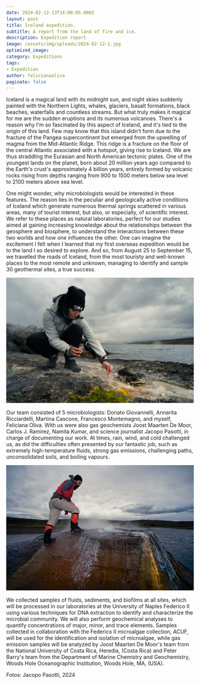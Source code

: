 ```yaml
---
date: 2024-02-12-13T14:00:05.000Z
layout: post
title: Iceland expedition.
subtitle: A report from the land of fire and ice.
description: Expedition report 
image: /assets/img/uploads/2024-02-12-1.jpg
optimized_image:
category: Expeditions
tags:
- Expedition
author: felicianaoliva
paginate: false
---
```

Iceland is a magical land with its midnight sun, and night skies suddenly painted with the Northern Lights, whales, glaciers, basalt formations, black beaches, waterfalls and countless streams. But what truly makes it magical for me are the sudden eruptions and its numerous volcanoes.
There's a reason why I'm so fascinated by this aspect of Iceland, and it's tied to the origin of this land. Few may know that this island didn't form due to the fracture of the Pangea supercontinent but emerged from the upwelling of magma from the Mid-Atlantic Ridge. This ridge is a fracture on the floor of the central Atlantic associated with a hotspot, giving rise to Iceland. We are thus straddling the Eurasian and North American tectonic plates. One of the youngest lands on the planet, born about 20 million years ago compared to the Earth's crust's approximately 4 billion years, entirely formed by volcanic rocks rising from depths ranging from 900 to 1500 meters below sea level to 2100 meters above sea level.

One might wonder, why microbiologists would be interested in these features. The reason lies in the peculiar and geologically active conditions of Iceland which generate numerous thermal springs scattered in various areas, many of tourist interest, but also, or especially, of scientific interest. We refer to these places as natural laboratories, perfect for our studies aimed at gaining increasing knowledge about the relationships between the geosphere and biosphere, to understand the interactions between these two worlds and how one influences the other.
One can imagine the excitement I felt when I learned that my first overseas expedition would be to the land I so desired to explore. And so, from August 25 to September 15, we travelled the roads of Iceland, from the most touristy and well-known places to the most remote and unknown, managing to identify and sample 30 geothermal sites, a true success.

![Alt text](/assets/img/uploads/2024-02-12-2.jpg "Feliciana Oliva, collecting microbial films nearby a hot spring")

Our team consisted of 5 microbiologists: Donato Giovannelli, Annarita Ricciardelli, Martina Cascone, Francesco Montemagno, and myself, Feliciana Oliva. With us were also gas geochemists Joost Maarten De Moor, Carlos J. Ramirez, Namita Kumar, and science journalist Jacopo Pasotti, in charge of documenting our work. At times, rain, wind, and cold challenged us, as did the difficulties often presented by our fantastic job, such as extremely high-temperature fluids, strong gas emissions, challenging paths, unconsolidated soils, and boiling vapours.

![Alt text](/assets/img/uploads/2024-02-12-3.jpg "Donato Giovannelli, carefully inspecting a hot spring")

We collected samples of fluids, sediments, and biofilms at all sites, which will be processed in our laboratories at the University of Naples Federico II using various techniques for DNA extraction to identify and characterize the microbial community. We will also perform geochemical analyses to quantify concentrations of major, minor, and trace elements. Samples collected in collaboration with the Federico II microalgae collection, ACUF, will be used for the identification and isolation of microalgae, while gas emission samples will be analyzed by Joost Maarten De Moor's team from the National University of Costa Rica, Heredia, (Costa Rica) and Peter Barry's team from the Department of Marine Chemistry and Geochemistry, Woods Hole Oceanographic Institution, Woods Hole, MA, (USA).

Fotos: Jacopo Pasotti, 2024
